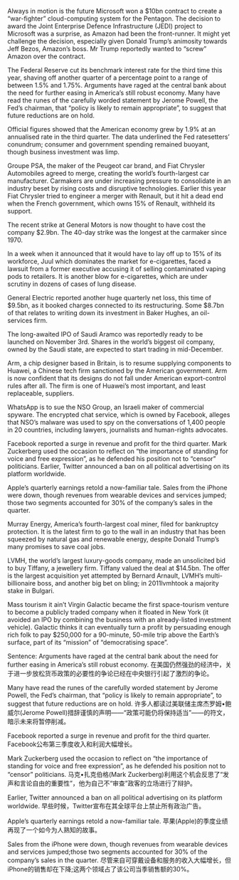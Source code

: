 Always in motion is the future
Microsoft won a $10bn contract to create a “war-fighter” cloud-computing system for the Pentagon. The decision to award the Joint Enterprise Defence Infrastructure (JEDI) project to Microsoft was a surprise, as Amazon had been the front-runner. It might yet challenge the decision, especially given Donald Trump’s animosity towards Jeff Bezos, Amazon’s boss. Mr Trump reportedly wanted to “screw” Amazon over the contract.

The Federal Reserve cut its benchmark interest rate for the third time this year, shaving off another quarter of a percentage point to a range of between 1.5% and 1.75%. Arguments have raged at the central bank about the need for further easing in America’s still robust economy. Many have read the runes of the carefully worded statement by Jerome Powell, the Fed’s chairman, that “policy is likely to remain appropriate”, to suggest that future reductions are on hold.

Official figures showed that the American economy grew by 1.9% at an annualised rate in the third quarter. The data underlined the Fed ratesetters’ conundrum; consumer and government spending remained buoyant, though business investment was limp.

Groupe PSA, the maker of the Peugeot car brand, and Fiat Chrysler Automobiles agreed to merge, creating the world’s fourth-largest car manufacturer. Carmakers are under increasing pressure to consolidate in an industry beset by rising costs and disruptive technologies. Earlier this year Fiat Chrysler tried to engineer a merger with Renault, but it hit a dead end when the French government, which owns 15% of Renault, withheld its support.

The recent strike at General Motors is now thought to have cost the company $2.9bn. The 40-day strike was the longest at the carmaker since 1970.

In a week when it announced that it would have to lay off up to 15% of its workforce, Juul which dominates the market for e-cigarettes, faced a lawsuit from a former executive accusing it of selling contaminated vaping pods to retailers. It is another blow for e-cigarettes, which are under scrutiny in dozens of cases of lung disease.

General Electric reported another huge quarterly net loss, this time of $9.5bn, as it booked charges connected to its restructuring. Some $8.7bn of that relates to writing down its investment in Baker Hughes, an oil-services firm.

The long-awaited IPO of Saudi Aramco was reportedly ready to be launched on November 3rd. Shares in the world’s biggest oil company, owned by the Saudi state, are expected to start trading in mid-December.

Arm, a chip designer based in Britain, is to resume supplying components to Huawei, a Chinese tech firm sanctioned by the American government. Arm is now confident that its designs do not fall under American export-control rules after all. The firm is one of Huawei’s most important, and least replaceable, suppliers.

WhatsApp is to sue the NSO Group, an Israeli maker of commercial spyware. The encrypted chat service, which is owned by Facebook, alleges that NSO’s malware was used to spy on the conversations of 1,400 people in 20 countries, including lawyers, journalists and human-rights advocates.

Facebook reported a surge in revenue and profit for the third quarter. Mark Zuckerberg used the occasion to reflect on “the importance of standing for voice and free expression”, as he defended his position not to “censor” politicians. Earlier, Twitter announced a ban on all political advertising on its platform worldwide.

Apple’s quarterly earnings retold a now-familiar tale. Sales from the iPhone were down, though revenues from wearable devices and services jumped; those two segments accounted for 30% of the company’s sales in the quarter.

Murray Energy, America’s fourth-largest coal miner, filed for bankruptcy protection. It is the latest firm to go to the wall in an industry that has been squeezed by natural gas and renewable energy, despite Donald Trump’s many promises to save coal jobs.

LVMH, the world’s largest luxury-goods company, made an unsolicited bid to buy Tiffany, a jewellery firm. Tiffany valued the deal at $14.5bn. The offer is the largest acquisition yet attempted by Bernard Arnault, LVMH’s multi-billionaire boss, and another big bet on bling; in 2011lvmhtook a majority stake in Bulgari.

Mass tourism it ain’t
Virgin Galactic became the first space-tourism venture to become a publicly traded company when it floated in New York (it avoided an IPO by combining the business with an already-listed investment vehicle). Galactic thinks it can eventually turn a profit by persuading enough rich folk to pay $250,000 for a 90-minute, 50-mile trip above the Earth’s surface, part of its “mission” of “democratising space”.

Sentence:
Arguments have raged at the central bank about the need for further easing in America’s still robust economy.
在美国仍然强劲的经济中，关于进一步放松货币政策的必要性的争论已经在中央银行引起了激烈的争论。

Many have read the runes of the carefully worded statement by Jerome Powell, the Fed’s chairman, that “policy is likely to remain appropriate”, to suggest that future reductions are on hold.
许多人都读过美联储主席杰罗姆•鲍威尔(Jerome Powell)措辞谨慎的声明——“政策可能仍将保持适当”——的符文，暗示未来将暂停削减。

Facebook reported a surge in revenue and profit for the third quarter.
Facebook公布第三季度收入和利润大幅增长。

Mark Zuckerberg used the occasion to reflect on “the importance of standing for voice and free expression”, as he defended his position not to “censor” politicians.
马克•扎克伯格(Mark Zuckerberg)利用这个机会反思了“发声和言论自由的重要性”，他为自己不“审查”政客的立场进行了辩护。

Earlier, Twitter announced a ban on all political advertising on its platform worldwide.
早些时候，Twitter宣布在其全球平台上禁止所有政治广告。

Apple’s quarterly earnings retold a now-familiar tale.
苹果(Apple)的季度业绩再现了一个如今为人熟知的故事。

Sales from the iPhone were down, though revenues from wearable devices and services jumped;those two segments accounted for 30% of the company’s sales in the quarter.
尽管来自可穿戴设备和服务的收入大幅增长，但iPhone的销售却在下降;这两个领域占了该公司当季销售额的30%。